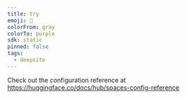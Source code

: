 ```yaml
---
title: try
emoji: 🐳
colorFrom: gray
colorTo: purple
sdk: static
pinned: false
tags:
  - deepsite
---
```


Check out the configuration reference at https://huggingface.co/docs/hub/spaces-config-reference